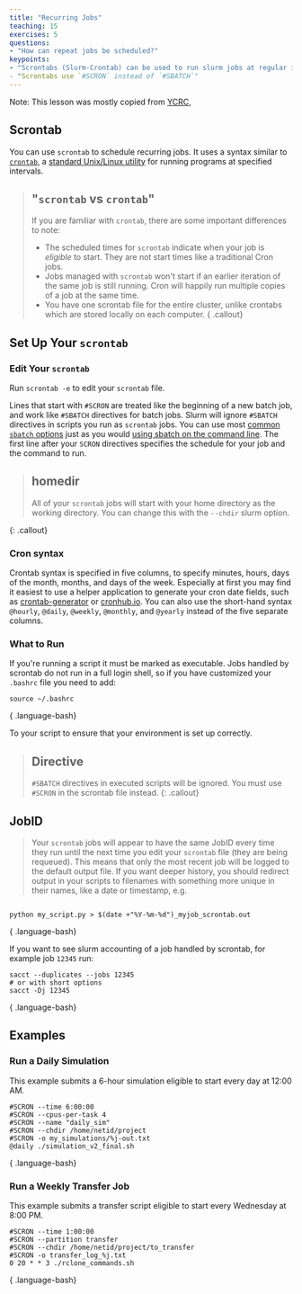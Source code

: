 ```yaml
---
title: "Recurring Jobs"
teaching: 15
exercises: 5
questions:
- "How can repeat jobs be scheduled?"
keypoints:
- "Scrontabs (Slurm-Crontab) can be used to run slurm jobs at regular interviews.
- "Scrontabs use `#SCRON` instead of `#SBATCH`"
---
```


Note: This lesson was mostly copied from [YCRC](https://docs.ycrc.yale.edu/), 

## Scrontab

You can use `scrontab` to schedule recurring jobs. It uses a syntax similar to [`crontab`](https://man7.org/linux/man-pages/man5/crontab.5.html), a [standard Unix/Linux utility](https://en.wikipedia.org/wiki/Cron) for running programs at specified intervals. 

> ## "`scrontab` vs `crontab`"
> If you are familiar with `crontab`, there are some important differences to note:
> - The scheduled times for `scrontab` indicate when your job is *eligible* to start. They are not start times like a traditional Cron jobs.
> - Jobs managed with `scrontab` won't start if an earlier iteration of the same job is still running. Cron will happily run multiple copies of a job at the same time.
> - You have one scrontab file for the entire cluster, unlike crontabs which are stored locally on each computer.
{ .callout}

## Set Up Your `scrontab`

### Edit Your `scrontab`

Run `scrontab -e` to edit your `scrontab` file.

Lines that start with `#SCRON` are treated like the beginning of a new batch job, and work like `#SBATCH` directives for batch jobs. Slurm will ignore `#SBATCH` directives in scripts you run as `scrontab` jobs. You can use most [common `sbatch` options](/clusters-at-yale/job-scheduling/#common-job-request-options) just as you would [using sbatch on the command line](https://slurm.schedmd.com/sbatch.html). The first line after your `SCRON` directives specifies the schedule for your job and the command to run. 


> ## homedir
> All of your `scrontab` jobs will start with your home directory as the working directory. You can change this with the `--chdir` slurm option.
>
{: .callout}


### Cron syntax

Crontab syntax is specified in five columns, to specify minutes, hours, days of the month, months, and days of the week. Especially at first you may find it easiest to use a helper application to generate your cron date fields, such as [crontab-generator](http://crontab-generator.org/) or [cronhub.io](https://crontab.cronhub.io/). You can also use the short-hand syntax `@hourly`, `@daily`, `@weekly`, `@monthly`, and `@yearly` instead of the five separate columns.

### What to Run

If you're running a script it must be marked as executable. Jobs handled by scrontab do not run in a full login shell, so if you have customized your `.bashrc` file you need to add:

``` 
source ~/.bashrc
```
{ .language-bash}

To your script to ensure that your environment is set up correctly.

> ## Directive
> `#SBATCH` directives in executed scripts will be ignored.  You must use `#SCRON` in the scrontab file instead.
{: .callout}

## JobID
> Your `scrontab` jobs will appear to have the same JobID every time they run until the next time you edit your `scrontab` file (they are being requeued). 
> This means that only the most recent job will be logged to the default output file. 
> If you want deeper history, you should redirect output in your scripts to filenames with something more unique in their names, like a date or timestamp, e.g.

```

python my_script.py > $(date +"%Y-%m-%d")_myjob_scrontab.out
```
{ .language-bash}


If you want to see slurm accounting of a job handled by scrontab, for example job `12345` run:

``` 
sacct --duplicates --jobs 12345
# or with short options
sacct -Dj 12345
```
{ .language-bash}


## Examples 

### Run a Daily Simulation

This example submits a 6-hour simulation eligible to start every day at 12:00 AM.

```
#SCRON --time 6:00:00
#SCRON --cpus-per-task 4
#SCRON --name "daily_sim"
#SCRON --chdir /home/netid/project
#SCRON -o my_simulations/%j-out.txt
@daily ./simulation_v2_final.sh
```
{ .language-bash}


### Run a Weekly Transfer Job

This example submits a transfer script eligible to start every Wednesday at 8:00 PM.

``` 
#SCRON --time 1:00:00
#SCRON --partition transfer
#SCRON --chdir /home/netid/project/to_transfer
#SCRON -o transfer_log_%j.txt
0 20 * * 3 ./rclone_commands.sh
```
{ .language-bash}

